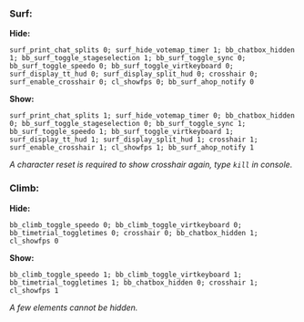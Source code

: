 ### Surf:
**Hide:**
```
surf_print_chat_splits 0; surf_hide_votemap_timer 1; bb_chatbox_hidden 1; bb_surf_toggle_stageselection 1; bb_surf_toggle_sync 0; bb_surf_toggle_speedo 0; bb_surf_toggle_virtkeyboard 0; surf_display_tt_hud 0; surf_display_split_hud 0; crosshair 0; surf_enable_crosshair 0; cl_showfps 0; bb_surf_ahop_notify 0
```
**Show:**
```
surf_print_chat_splits 1; surf_hide_votemap_timer 0; bb_chatbox_hidden 0; bb_surf_toggle_stageselection 0; bb_surf_toggle_sync 1; bb_surf_toggle_speedo 1; bb_surf_toggle_virtkeyboard 1; surf_display_tt_hud 1; surf_display_split_hud 1; crosshair 1; surf_enable_crosshair 1; cl_showfps 1; bb_surf_ahop_notify 1
```
*A character reset is required to show crosshair again, type `kill` in console.*
### Climb:
**Hide:**
```
bb_climb_toggle_speedo 0; bb_climb_toggle_virtkeyboard 0; bb_timetrial_toggletimes 0; crosshair 0; bb_chatbox_hidden 1; cl_showfps 0
```
**Show:**
```
bb_climb_toggle_speedo 1; bb_climb_toggle_virtkeyboard 1; bb_timetrial_toggletimes 1; bb_chatbox_hidden 0; crosshair 1; cl_showfps 1
```
*A few elements cannot be hidden.*
